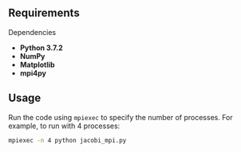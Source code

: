 ## Requirements

Dependencies

- **Python 3.7.2**
- **NumPy**
- **Matplotlib**
- **mpi4py**

## Usage

Run the code using `mpiexec` to specify the number of processes. For example, to run with 4 processes:

```bash
mpiexec -n 4 python jacobi_mpi.py

